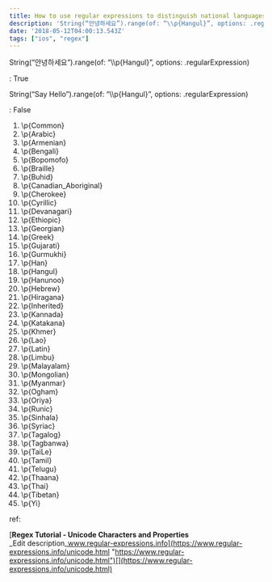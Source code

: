 ```yaml
---
title: How to use regular expressions to distinguish national languages in Swift
description: 'String(“안녕하세요”).range(of: “\\p{Hangul}”, options: .regularExpression)'
date: '2018-05-12T04:00:13.543Z'
tags: ["ios", "regex"]
---
```


String(“안녕하세요”).range(of: “\\\\p{Hangul}”, options: .regularExpression)

: True

String(“Say Hello”).range(of: “\\\\p{Hangul}”, options: .regularExpression)

: False

1.  \\p{Common}
2.  \\p{Arabic}
3.  \\p{Armenian}
4.  \\p{Bengali}
5.  \\p{Bopomofo}
6.  \\p{Braille}
7.  \\p{Buhid}
8.  \\p{Canadian\_Aboriginal}
9.  \\p{Cherokee}
10.  \\p{Cyrillic}
11.  \\p{Devanagari}
12.  \\p{Ethiopic}
13.  \\p{Georgian}
14.  \\p{Greek}
15.  \\p{Gujarati}
16.  \\p{Gurmukhi}
17.  \\p{Han}
18.  \\p{Hangul}
19.  \\p{Hanunoo}
20.  \\p{Hebrew}
21.  \\p{Hiragana}
22.  \\p{Inherited}
23.  \\p{Kannada}
24.  \\p{Katakana}
25.  \\p{Khmer}
26.  \\p{Lao}
27.  \\p{Latin}
28.  \\p{Limbu}
29.  \\p{Malayalam}
30.  \\p{Mongolian}
31.  \\p{Myanmar}
32.  \\p{Ogham}
33.  \\p{Oriya}
34.  \\p{Runic}
35.  \\p{Sinhala}
36.  \\p{Syriac}
37.  \\p{Tagalog}
38.  \\p{Tagbanwa}
39.  \\p{TaiLe}
40.  \\p{Tamil}
41.  \\p{Telugu}
42.  \\p{Thaana}
43.  \\p{Thai}
44.  \\p{Tibetan}
45.  \\p{Yi}

ref:

[**Regex Tutorial - Unicode Characters and Properties**  
_Edit description_www.regular-expressions.info](https://www.regular-expressions.info/unicode.html "https://www.regular-expressions.info/unicode.html")[](https://www.regular-expressions.info/unicode.html)